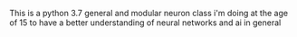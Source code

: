 This is a python 3.7 general and modular neuron class i'm doing at the age of 15 to have a better understanding of 
neural networks and ai in general